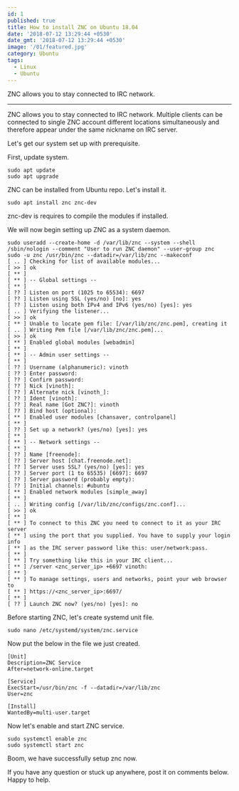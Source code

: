 ```yaml
---
id: 1
published: true
title: How to install ZNC on Ubuntu 18.04
date: '2018-07-12 13:29:44 +0530'
date_gmt: '2018-07-12 13:29:44 +0530'
image: '/01/featured.jpg'
category: Ubuntu
tags:
  - Linux
  - Ubuntu
---
```


ZNC allows you to stay connected to IRC network.

---

ZNC allows you to stay connected to IRC network. Multiple clients can be connected to single ZNC account different locations simultaneously and therefore appear under the same nickname on IRC server.

Let's get our system set up with prerequisite.

First, update system.

```
sudo apt update
sudo apt upgrade
```

ZNC can be installed from Ubuntu repo. Let's install it.

`sudo apt install znc znc-dev`

znc-dev is requires to compile the modules if installed.

We will now begin setting up ZNC as a system daemon.

```
sudo useradd --create-home -d /var/lib/znc --system --shell /sbin/nologin --comment "User to run ZNC daemon" --user-group znc
sudo -u znc /usr/bin/znc --datadir=/var/lib/znc --makeconf
[ .. ] Checking for list of available modules...
[ >> ] ok
[ ** ]
[ ** ] -- Global settings --
[ ** ]
[ ?? ] Listen on port (1025 to 65534): 6697
[ ?? ] Listen using SSL (yes/no) [no]: yes
[ ?? ] Listen using both IPv4 and IPv6 (yes/no) [yes]: yes
[ .. ] Verifying the listener...
[ >> ] ok
[ ** ] Unable to locate pem file: [/var/lib/znc/znc.pem], creating it
[ .. ] Writing Pem file [/var/lib/znc/znc.pem]...
[ >> ] ok
[ ** ] Enabled global modules [webadmin]
[ ** ]
[ ** ] -- Admin user settings --
[ ** ]
[ ?? ] Username (alphanumeric): vinoth
[ ?? ] Enter password:
[ ?? ] Confirm password:
[ ?? ] Nick [vinoth]:
[ ?? ] Alternate nick [vinoth_]:
[ ?? ] Ident [vinoth]:
[ ?? ] Real name [Got ZNC?]: vinoth
[ ?? ] Bind host (optional):
[ ** ] Enabled user modules [chansaver, controlpanel]
[ ** ]
[ ?? ] Set up a network? (yes/no) [yes]: yes
[ ** ]
[ ** ] -- Network settings --
[ ** ]
[ ?? ] Name [freenode]:
[ ?? ] Server host [chat.freenode.net]:
[ ?? ] Server uses SSL? (yes/no) [yes]: yes
[ ?? ] Server port (1 to 65535) [6697]: 6697
[ ?? ] Server password (probably empty):
[ ?? ] Initial channels: #ubuntu
[ ** ] Enabled network modules [simple_away]
[ ** ]
[ .. ] Writing config [/var/lib/znc/configs/znc.conf]...
[ >> ] ok
[ ** ]
[ ** ] To connect to this ZNC you need to connect to it as your IRC server
[ ** ] using the port that you supplied. You have to supply your login info
[ ** ] as the IRC server password like this: user/network:pass.
[ ** ]
[ ** ] Try something like this in your IRC client...
[ ** ] /server <znc_server_ip> +6697 vinoth:
[ ** ]
[ ** ] To manage settings, users and networks, point your web browser to
[ ** ] https://<znc_server_ip>:6697/
[ ** ]
[ ?? ] Launch ZNC now? (yes/no) [yes]: no
```

Before starting ZNC, let's create systemd unit file.

`sudo nano /etc/systemd/system/znc.service`

Now put the below in the file we just created.

```
[Unit]
Description=ZNC Service
After=network-online.target

[Service]
ExecStart=/usr/bin/znc -f --datadir=/var/lib/znc
User=znc

[Install]
WantedBy=multi-user.target
```

Now let's enable and start ZNC service.

```
sudo systemctl enable znc
sudo systemctl start znc
```

Boom, we have successfully setup znc now.

If you have any question or stuck up anywhere, post it on comments below. Happy to help.
